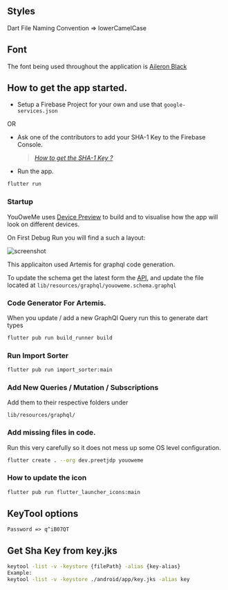 ## Styles

Dart File Naming Convention => lowerCamelCase

## Font

The font being used throughout the application is
[Aileron Black](https://open-foundry.com/fonts/aileron_black)

## How to get the app started.

- Setup a Firebase Project for your own and use that `google-services.json`

OR

- Ask one of the contributors to add your SHA-1 Key to the Firebase Console.

  > _[How to get the SHA-1 Key ?](https://stackoverflow.com/questions/15727912/sha-1-fingerprint-of-keystore-certificate)_

- Run the app.

```bash
flutter run
```

### Startup

YouOweMe uses [Device Preview](https://pub.dev/packages/device_preview) to
build and to visualise how the app will look
on different devices.

On First Debug Run you will find a such a layout:

![screenshot](https://user-images.githubusercontent.com/27439197/76833208-efea3f00-6850-11ea-867a-231a47072f50.png)

This applicaiton used Artemis for graphql code generation.

To update the schema get the latest form the [API](https://youoweme-6c622.appspot.com/),
and update the file located at `lib/resources/graphql/youoweme.schema.graphql`

### Code Generator For Artemis.

When you update / add a new GraphQl Query run this to generate dart
types

```bash
flutter pub run build_runner build
```

### Run Import Sorter

```bash
flutter pub run import_sorter:main
```

### Add New Queries / Mutation / Subscriptions

Add them to their respective folders under

`lib/resources/graphql/`

### Add missing files in code.

Run this very carefully so it does not mess up some
OS level configuration.

```bash
flutter create . --org dev.preetjdp youoweme
```

### How to update the icon

```bash
flutter pub run flutter_launcher_icons:main
```

## KeyTool options

`Password => q^iB07QT`

## Get Sha Key from key.jks

```bash
keytool -list -v -keystore {filePath} -alias {key-alias}
Example:
keytool -list -v -keystore ./android/app/key.jks -alias key
```
